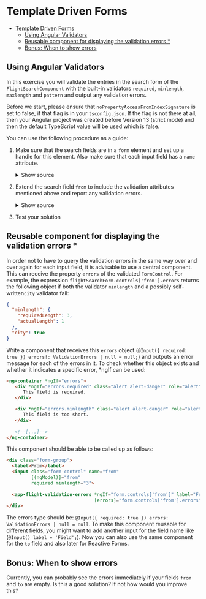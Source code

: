 # Template Driven Forms

* [Template Driven Forms](#template-driven-forms)
  * [Using Angular Validators](#using-angular-validators)
  * [Reusable component for displaying the validation errors *](#reusable-component-for-displaying-the-validation-errors-)
  * [Bonus: When to show errors](#bonus-when-to-show-errors)

## Using Angular Validators

In this exercise you will validate the entries in the search form of the ``FlightSearchComponent`` with the built-in validators ``required``, ``minlength``, ``maxlength`` and ``pattern`` and output any validation errors.

Before we start, please ensure that ``noPropertyAccessFromIndexSignature`` is set to false, if that flag is in your ``tsconfig.json``. If the flag is not there at all, then your Angular project was created before Version 13 (strict mode) and then the default TypeScript value will be used which is false.

You can use the following procedure as a guide:

1. Make sure that the search fields are in a ``form`` element and set up a handle for this element. Also make sure that each input field has a ``name`` attribute.

    <details>
    <summary>Show source</summary>
    <p>

    ```html
    <form #flightSearchForm="ngForm">
      [...]
      <input name="from" [(ngModel)]="from" [...]>
      [...]
      <input name="to" [(ngModel)]="to" [...]>
      [...]
    </form>
    ```

    </p>
    </details>

2. Extend the search field ``from`` to include the validation attributes mentioned above and report any validation errors.

    <details>
    <summary>Show source</summary>
    <p>

    ```html
    <input name="from"
           [(ngModel)]="from"   
           required		
           minlength="3"		
           maxlength="15"		
           pattern="[a-zA-ZäöüÄÖÜß ]*">		

    <pre *ngIf="flightSearchForm.controls['from']>{{ flightSearchForm.controls['from'].errors | json }}</pre>

    [...]
    <div *ngIf="flightSearchForm.controls['from']?.hasError('minlength')" class="text-danger">		
      ... minlength ...
    </div>		
    [...]
    ```

    </p>
    </details>

3. Test your solution

## Reusable component for displaying the validation errors *

In order not to have to query the validation errors in the same way over and over again for each input field, it is advisable to use a central component. This can receive the property ``errors`` of the validated ``FormControl``. For example, the expression ``flightSearchForm.controls['from'].errors`` returns the following object if both the validator ``minlength`` and a possibly self-written``city`` validator fail:

```json
{
  "minlength": {
    "requiredLength": 3,
    "actualLength": 1
  },
  "city": true
}
```

Write a component that receives this ``errors`` object (``@Input({ required: true }) errors!: ValidationErrors | null = null;``) and outputs an error message for each of the errors in it. To check whether this object exists and whether it indicates a specific error, *ngIf can be used:

```html
<ng-container *ngIf="errors">
   <div *ngIf="errors.required" class="alert alert-danger" role="alert">
      This field is required.
   </div>

   <div *ngIf="errors.minlength" class="alert alert-danger" role="alert">
      This field is too short.
   </div>
   
   <!--[...]-->
</ng-container>
```

This component should be able to be called up as follows:

```html
<div class="form-group">
  <label>From</label>
  <input class="form-control" name="from"
         [(ngModel)]="from"
         required minlength="3">
   
  <app-flight-validation-errors *ngIf="form.controls['from']" label="From"
                                [errors]="form.controls['from'].errors" />
</div>
```

The errors type should be: ``@Input({ required: true }) errors: ValidationErrors | null = null``. To make this component reusable for different fields, you might want to add another input for the field name like (``@Input() label = 'Field';``). Now you can also use the same component for the ``to`` field and also later for Reactive Forms.

## Bonus: When to show errors

Currently, you can probably see the errors immediately if your fields ``from`` and ``to`` are empty. Is this a good solution? If not how would you improve this?
